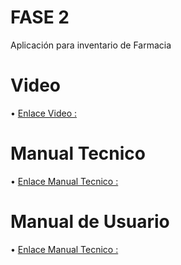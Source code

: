 # FASE 2
Aplicación para inventario de Farmacia


# Video

• [Enlace Video :](https://udbedu-my.sharepoint.com/:v:/g/personal/rb191879_alumno_udb_edu_sv/ESAKQaE0TFlOnjrZro0wNUQBr9lIw7WH5QPdHgq_XP6Gjg?e=4KvyoR"DOCUMENTO")

# Manual Tecnico
• [Enlace Manual Tecnico :](https://github.com/aby23lucia/PROYECTODMS_2023/blob/Fase-2/Manual%20Tecnico%20Bienestar%20SV.pdf"DOCUMENTO")

# Manual de Usuario
• [Enlace Manual Tecnico :](https://github.com/aby23lucia/PROYECTODMS_2023/blob/Fase-2/ManualdeUsuario%20Bienestarsv.pdf"DOCUMENTO")

